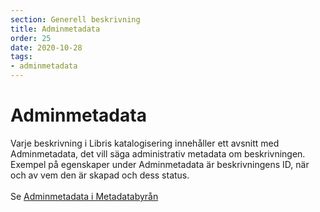 ```yaml
---
section: Generell beskrivning
title: Adminmetadata
order: 25
date: 2020-10-28
tags:
- adminmetadata
--- 
```


# Adminmetadata

Varje beskrivning i Libris katalogisering innehåller ett avsnitt med Adminmetadata, det vill säga administrativ metadata om beskrivningen. Exempel på egenskaper under Adminmetadata är beskrivningens ID, när och av vem den är skapad och dess status. 
<br><br>
Se [Adminmetadata i Metadatabyrån](https://metadatabyran.kb.se/beskrivning/specialanvisningar/adminmetadata)
